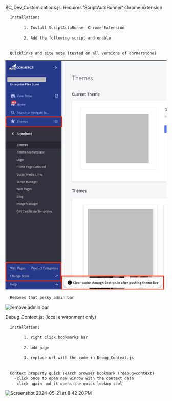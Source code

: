 BC_Dev_Customizations.js: Requires 'ScriptAutoRunner' chrome extension

      Installation: 

            1. Install ScriptAutoRunner Chrome Extension
            
            2. Add the following script and enable


      Quicklinks and site note (tested on all versions of cornerstone)
      
![Quicklinks and site note](https://github.com/Dpschu2/BigCommerce-Developer-Tools/blob/main/screens/customizations.png)
      
      Removes that pesky admin bar
      
![remove admin bar](https://github.com/Dpschu2/BigCommerce-Developer-Tools/assets/22309201/2a13b42c-272d-41f5-bed6-b5232f3af6a3)


Debug_Context.js: (local environment only)

      Installation:

            1. right click bookmarks bar

            2. add page

            3. replace url with the code in Debug_Context.js


      Context property quick search browser bookmark (?debug=context)
        -click once to open new window with the context data
        -click again and it opens the quick lookup tool

![Screenshot 2024-05-21 at 8 42 20 PM](https://github.com/Dpschu2/BigCommerce-Developer-Tools/assets/22309201/7f2ea1ac-f29b-4971-8660-148fa5c8aeab)

